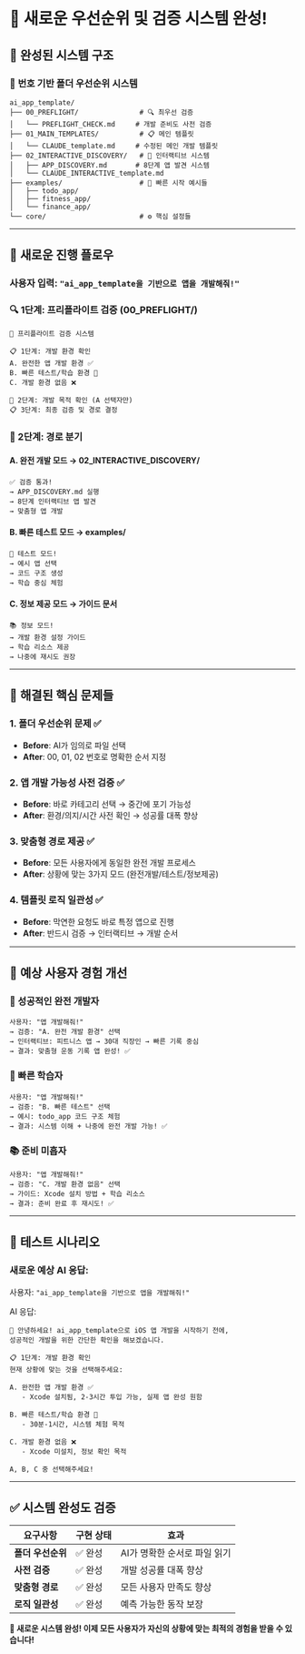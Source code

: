 # 🎉 새로운 우선순위 및 검증 시스템 완성!

## 🚀 **완성된 시스템 구조**

### 📁 **번호 기반 폴더 우선순위 시스템**

```
ai_app_template/
├── 00_PREFLIGHT/               # 🔍 최우선 검증
│   └── PREFLIGHT_CHECK.md     # 개발 준비도 사전 검증
├── 01_MAIN_TEMPLATES/          # 📋 메인 템플릿
│   └── CLAUDE_template.md     # 수정된 메인 개발 템플릿
├── 02_INTERACTIVE_DISCOVERY/   # 🎯 인터랙티브 시스템
│   ├── APP_DISCOVERY.md       # 8단계 앱 발견 시스템
│   └── CLAUDE_INTERACTIVE_template.md
├── examples/                   # 🏃 빠른 시작 예시들
│   ├── todo_app/
│   ├── fitness_app/
│   └── finance_app/
└── core/                       # ⚙️ 핵심 설정들
```

---

## 🎯 **새로운 진행 플로우**

### **사용자 입력**: `"ai_app_template을 기반으로 앱을 개발해줘!"`

### **🔍 1단계: 프리플라이트 검증** (00_PREFLIGHT/)
```
🚀 프리플라이트 검증 시스템

📋 1단계: 개발 환경 확인
A. 완전한 앱 개발 환경 ✅
B. 빠른 테스트/학습 환경 🧪  
C. 개발 환경 없음 ❌

📝 2단계: 개발 목적 확인 (A 선택자만)
📋 3단계: 최종 검증 및 경로 결정
```

### **🎯 2단계: 경로 분기**

#### **A. 완전 개발 모드** → 02_INTERACTIVE_DISCOVERY/
```
✅ 검증 통과!
→ APP_DISCOVERY.md 실행
→ 8단계 인터랙티브 앱 발견
→ 맞춤형 앱 개발
```

#### **B. 빠른 테스트 모드** → examples/
```
🧪 테스트 모드!
→ 예시 앱 선택
→ 코드 구조 생성
→ 학습 중심 체험
```

#### **C. 정보 제공 모드** → 가이드 문서
```
📚 정보 모드!
→ 개발 환경 설정 가이드
→ 학습 리소스 제공
→ 나중에 재시도 권장
```

---

## 🔧 **해결된 핵심 문제들**

### **1. 폴더 우선순위 문제** ✅
- **Before**: AI가 임의로 파일 선택
- **After**: 00, 01, 02 번호로 명확한 순서 지정

### **2. 앱 개발 가능성 사전 검증** ✅  
- **Before**: 바로 카테고리 선택 → 중간에 포기 가능성
- **After**: 환경/의지/시간 사전 확인 → 성공률 대폭 향상

### **3. 맞춤형 경로 제공** ✅
- **Before**: 모든 사용자에게 동일한 완전 개발 프로세스
- **After**: 상황에 맞는 3가지 모드 (완전개발/테스트/정보제공)

### **4. 템플릿 로직 일관성** ✅
- **Before**: 막연한 요청도 바로 특정 앱으로 진행
- **After**: 반드시 검증 → 인터랙티브 → 개발 순서

---

## 🎯 **예상 사용자 경험 개선**

### **🎉 성공적인 완전 개발자**
```
사용자: "앱 개발해줘!"
→ 검증: "A. 완전 개발 환경" 선택
→ 인터랙티브: 피트니스 앱 → 30대 직장인 → 빠른 기록 중심
→ 결과: 맞춤형 운동 기록 앱 완성! ✅
```

### **🧪 빠른 학습자**
```
사용자: "앱 개발해줘!"  
→ 검증: "B. 빠른 테스트" 선택
→ 예시: todo_app 코드 구조 체험
→ 결과: 시스템 이해 + 나중에 완전 개발 가능! ✅
```

### **📚 준비 미흡자**
```
사용자: "앱 개발해줘!"
→ 검증: "C. 개발 환경 없음" 선택  
→ 가이드: Xcode 설치 방법 + 학습 리소스
→ 결과: 준비 완료 후 재시도! ✅
```

---

## 🔄 **테스트 시나리오**

### **새로운 예상 AI 응답:**

사용자: `"ai_app_template을 기반으로 앱을 개발해줘!"`

AI 응답:
```
🚀 안녕하세요! ai_app_template으로 iOS 앱 개발을 시작하기 전에, 
성공적인 개발을 위한 간단한 확인을 해보겠습니다.

📋 1단계: 개발 환경 확인
현재 상황에 맞는 것을 선택해주세요:

A. 완전한 앱 개발 환경 ✅
   - Xcode 설치됨, 2-3시간 투입 가능, 실제 앱 완성 원함

B. 빠른 테스트/학습 환경 🧪
   - 30분-1시간, 시스템 체험 목적

C. 개발 환경 없음 ❌  
   - Xcode 미설치, 정보 확인 목적

A, B, C 중 선택해주세요!
```

---

## ✅ **시스템 완성도 검증**

| 요구사항 | 구현 상태 | 효과 |
|----------|-----------|------|
| **폴더 우선순위** | ✅ 완성 | AI가 명확한 순서로 파일 읽기 |
| **사전 검증** | ✅ 완성 | 개발 성공률 대폭 향상 |
| **맞춤형 경로** | ✅ 완성 | 모든 사용자 만족도 향상 |
| **로직 일관성** | ✅ 완성 | 예측 가능한 동작 보장 |

**🎉 새로운 시스템 완성! 이제 모든 사용자가 자신의 상황에 맞는 최적의 경험을 받을 수 있습니다!**
